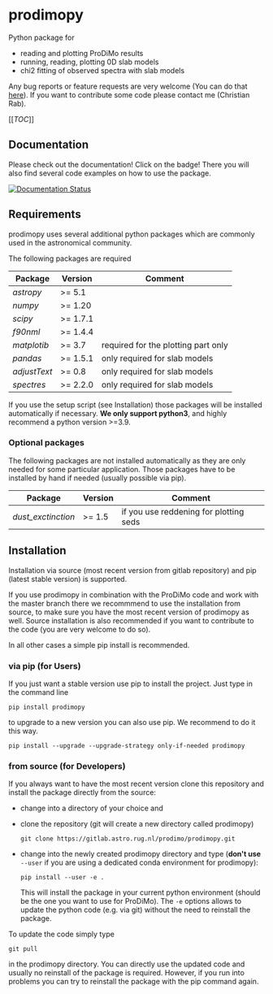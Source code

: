 # prodimopy

Python package for

- reading and plotting ProDiMo results
- running, reading, plotting 0D slab models
- chi2 fitting of observed spectra with slab models

Any bug reports or feature requests are very welcome (You can do that [here](https://gitlab.astro.rug.nl/prodimo/prodimopy/-/issues?sort=created_date&state=opened)).
If you want to contribute some code please contact me (Christian Rab).

[[_TOC_]]

## Documentation

Please check out the documentation! Click on the badge! There you will also find several code examples on how to use the package.

[![Documentation Status](https://readthedocs.org/projects/prodimopy/badge/?version=latest)](https://prodimopy.readthedocs.io/en/latest/?badge=latest)

## Requirements

prodimopy uses several additional python packages which are commonly used in the astronomical community.

The following packages are required

| Package      | Version    | Comment                            |
|--------------|------------|------------------------------------|
| _astropy_    | >= 5.1     |                                    |
| _numpy_      | >= 1.20    |                                    |
| _scipy_      | >= 1.7.1   |                                    |
| _f90nml_     | >= 1.4.4   |                                    |
| _matplotib_  | >= 3.7     | required for the plotting part only|
| _pandas_     | >= 1.5.1   | only required for slab models      |
| _adjustText_ | >= 0.8     | only required for slab models      |
| _spectres_   | >= 2.2.0   | only required for slab models      |

If you use the setup script (see Installation) those packages will be installed automatically if necessary. **We only support python3**, and highly recommend a python version >=3.9.

### Optional packages

The following packages are not installed automatically as they are only needed for some particular application. Those packages have to be installed by hand
if needed (usually possible via pip).

| Package            | Version    | Comment                                |
|--------------------|------------|----------------------------------------|
| _dust_exctinction_ | >= 1.5     | if you use reddening for plotting seds |

## Installation

Installation via source (most recent version from gitlab repository) and pip (latest stable version) is supported.

If you use prodimopy in combination with the ProDiMo code and work with the master branch there we recommmend to 
use the installation from source, to make sure you have the most recent version of prodimopy as well. Source installation
is also recommended if you want to contribute to the code (you are very welcome to do so).

In all other cases a simple pip install is recommended.

### via pip (for Users)

If you just want a stable version use pip to install the project. Just type in the command line

```console
pip install prodimopy
```

to upgrade to a new version you can also use pip. We recommend to do it this way.

```console
pip install --upgrade --upgrade-strategy only-if-needed prodimopy
```

### from source (for Developers)

If you always want to have the most recent version clone this repository and install the package directly from the source:

- change into a directory of your choice and
- clone the repository (git will create a new directory called prodimopy)

  ```console
  git clone https://gitlab.astro.rug.nl/prodimo/prodimopy.git
  ```

- change into the newly created prodimopy directory and type (**don't use** `--user` if you are using a dedicated conda environment for prodimopy):

  ```console
  pip install --user -e .
  ```

  This will install the package in your current python environment (should be the one you want to use for ProDiMo). The `-e` options allows to update the python code (e.g. via git) without the need to reinstall the package.
  
To update the code simply type

  ```console
  git pull 
  ```

in the prodimopy directory. You can directly use the updated code and usually no reinstall of the package is required. However, if you run into problems you can try to reinstall the package with the pip command again.
